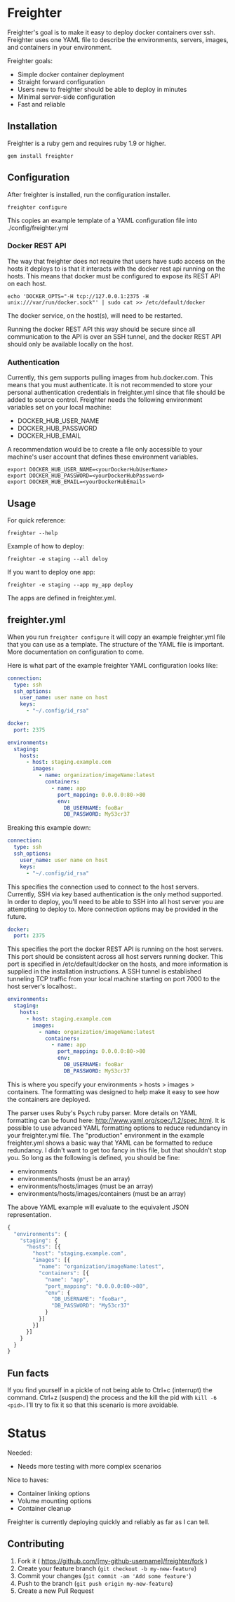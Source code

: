 # Freighter

Freighter's goal is to make it easy to deploy docker containers over ssh. Freighter uses one YAML file to describe the environments, servers, images, and containers in your environment.

Freighter goals:
* Simple docker container deployment
* Straight forward configuration
* Users new to freighter should be able to deploy in minutes
* Minimal server-side configuration
* Fast and reliable

## Installation
Freighter is a ruby gem and requires ruby 1.9 or higher.

    gem install freighter

## Configuration

After freighter is installed, run the configuration installer.
```
freighter configure
```
This copies an example template of a YAML configuration file into ./config/freighter.yml

### Docker REST API

The way that freighter does not require that users have sudo access on the hosts it deploys to is that it interacts with the docker rest api running on the hosts. This means that docker must be configured to expose its REST API on each host.

```
echo 'DOCKER_OPTS="-H tcp://127.0.0.1:2375 -H unix:///var/run/docker.sock"' | sudo cat >> /etc/default/docker
```

The docker service, on the host(s), will need to be restarted.

Running the docker REST API this way should be secure since all communication to the API is over an SSH tunnel, and the docker REST API should only be available locally on the host.

### Authentication

Currently, this gem supports pulling images from hub.docker.com. This means that you must authenticate. 
It is not recommended to store your personal authentication credentials in freighter.yml since that file 
should be added to source control. Freighter needs the following environment variables set on your local machine:

* DOCKER_HUB_USER_NAME
* DOCKER_HUB_PASSWORD
* DOCKER_HUB_EMAIL

A recommendation would be to create a file only accessible to your machine's user account that defines these environment variables.

```shell
export DOCKER_HUB_USER_NAME=<yourDockerHubUserName>
export DOCKER_HUB_PASSWORD=<yourDockerHubPassword>
export DOCKER_HUB_EMAIL=<yourDockerHubEmail>
```

## Usage

For quick reference:
```
freighter --help
```

Example of how to deploy:
```
freighter -e staging --all deloy
```

If you want to deploy one app:
```
freighter -e staging --app my_app deploy
```

The apps are defined in freighter.yml.

## freighter.yml

When you run `freighter configure` it will copy an example freighter.yml file that you can use as a template. The structure of the YAML file is important. More documentation on configuration to come.

Here is what part of the example freighter YAML configuration looks like:
```YAML
connection:
  type: ssh
  ssh_options:
    user_name: user name on host
    keys:
      - "~/.config/id_rsa"

docker:
  port: 2375

environments:
  staging:
    hosts:
      - host: staging.example.com
        images:
          - name: organization/imageName:latest
            containers:
              - name: app
                port_mapping: 0.0.0.0:80->80
                env:
                  DB_USERNAME: fooBar
                  DB_PASSWORD: My53cr37
```
Breaking this example down:

```YAML
connection:
  type: ssh
  ssh_options:
    user_name: user name on host
    keys:
      - "~/.config/id_rsa"
```
This specifies the connection used to connect to the host servers. Currently, SSH via key based authentication is the only method supported. In order to deploy, you'll need to be able to SSH into all host server you are attempting to deploy to. More connection options may be provided in the future. 

```YAML
docker:
  port: 2375
```
This specifies the port the docker REST API is running on the host servers. This port should be consistent across all host servers running docker. This port is specified in /etc/default/docker on the hosts, and more information is supplied in the installation instructions. A SSH tunnel is established tunneling TCP traffic from your local machine starting on port 7000 to the host server's localhost:<configured-port>.

```YAML
environments:
  staging:
    hosts:
      - host: staging.example.com
        images:
          - name: organization/imageName:latest
            containers:
              - name: app
                port_mapping: 0.0.0.0:80->80
                env:
                  DB_USERNAME: fooBar
                  DB_PASSWORD: My53cr37
```

This is where you specify your environments > hosts > images > containers. The formatting was designed to help make it easy to see how the containers are deployed. 

The parser uses Ruby's Psych ruby parser. More details on YAML formatting can be found here: http://www.yaml.org/spec/1.2/spec.html. It is possible to use advanced YAML formatting options to reduce redundancy in your freighter.yml file. The "production" environment in the example freighter.yml shows a basic way that YAML can be formatted to reduce redundancy. I didn't want to get too fancy in this file, but that shouldn't stop you. So long as the following is defined, you should be fine:
* environments
* environments/hosts (must be an array)
* environments/hosts/images (must be an array)
* environments/hosts/images/containers (must be an array)

The above YAML example will evaluate to the equivalent JSON representation.
```javascript
{
  "environments": {
    "staging": {
      "hosts": [{
        "host": "staging.example.com",
        "images": [{
          "name": "organization/imageName:latest",
          "containers": [{
            "name": "app",
            "port_mapping": "0.0.0.0:80->80", 
            "env": {
              "DB_USERNAME": "fooBar",
              "DB_PASSWORD": "My53cr37"
            }
          }]
        }]
      }]
    }
  }
}
```

## Fun facts

If you find yourself in a pickle of not being able to Ctrl+c (interrupt) the command. Ctrl+z (suspend) the process and the kill the pid with `kill -6 <pid>`. I'll try to fix it so that this scenario is more avoidable.

# Status

Needed:
* Needs more testing with more complex scenarios

Nice to haves:
* Container linking options
* Volume mounting options
* Container cleanup

Freighter is currently deploying quickly and reliably as far as I can tell.

## Contributing

1. Fork it ( https://github.com/[my-github-username]/freighter/fork )
2. Create your feature branch (`git checkout -b my-new-feature`)
3. Commit your changes (`git commit -am 'Add some feature'`)
4. Push to the branch (`git push origin my-new-feature`)
5. Create a new Pull Request
